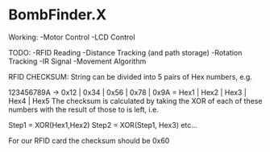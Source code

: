 # BombFinder.X

Working:
-Motor Control
-LCD Control

TODO:
-RFID Reading
-Distance Tracking (and path storage)
-Rotation Tracking
-IR Signal
-Movement Algorithm

RFID CHECKSUM:
String can be divided into 5 pairs of Hex numbers, e.g.

123456789A -> 0x12 | 0x34 | 0x56 | 0x78 | 0x9A
	=     Hex1 | Hex2 | Hex3 | Hex4 | Hex5
The checksum is calculated by taking the XOR of each of these
numbers with the result of those to is left, i.e.

Step1 = XOR(Hex1,Hex2)
Step2 = XOR(Step1, Hex3)
etc...

For our RFID card the checksum should be 0x60
